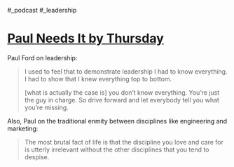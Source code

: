 #_podcast #_leadership

# [Paul Needs It by Thursday](https://ziadeford.com/episode/2023/02/02/paul-needs-it-by-thursday/)

Paul Ford on leadership:

> I used to feel that to demonstrate leadership I had to know everything. I had to show that I knew everything top to bottom.
> 
> [what is actually the case is] you don’t know everything. You’re just the guy in charge. So drive forward and let everybody tell you what you’re missing. 

Also, Paul on the traditional enmity between disciplines like engineering and marketing:

> The most brutal fact of life is that the discipline you love and care for is utterly irrelevant without the other disciplines that you tend to despise. 